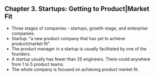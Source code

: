 ## Chapter 3. Startups: Getting to Product|Market Fit

* Three stages of companies - startups, growth-stage, and enterprise companies.
* Startup: "a new product company that has yet to achieve product/market fit".
* The product manager in a startup is usually facilitated by one of the founders.
* A startup usually has fewer than 25 engineers. There could anywhere from 1 to 5 product teams.
* The whole company is focused on achieving product market fit.
